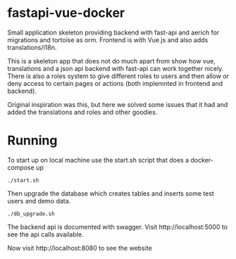 # fastapi-vue-docker
Small application skeleton providing backend with fast-api and aerich for migrations and tortoise as orm.
Frontend is with Vue.js and also adds translations/i18n.

This is a skeleton app that does not do much apart from show how vue, translations and a json api backend
with fast-api can work together nicely. There is also a roles system to give different roles to users and then
allow or deny access to certain pages or actions (both implemnted in frontend and backend).

Original inspiration was this, but here we solved some issues that it had and added the translations and roles
and other goodies.


# Running
To start up on local machine use the start.sh script that does a docker-compose up
```
./start.sh
```

Then upgrade the database which creates tables and inserts some test users and demo data.
```
./db_upgrade.sh
```

The backend api is documented with swagger. Visit http://localhost:5000 to see the api calls available.

Now visit http://localhost:8080 to see the website


